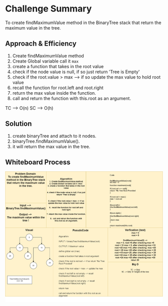 # Challenge Summary
To create findMaximumValue method in the BinaryTree stack that return the maximum value in the tree.

## Approach & Efficiency
  1. Create findMaximumValue method
  2. Create Global variable call it `max`
  3. create a function that takes in the root value
  4. check if the node value is null, if so just return 'Tree is Empty'  
  5. check if the root.value > max --> if so update the max value to hold root value
  6.  recall the function for root.left and root.right
  7. return the max value inside the function.
  8.  call and return the function with this.root as an argument.

  TC --> O(n)
  SC --> O(h)

## Solution
  1. create binaryTree and attach to it nodes. 
  2. binaryTree.findMaximumValue().
  3. it will return the max value in the tree.


## Whiteboard Process
![](../../../assets/findMaximumValue.png)